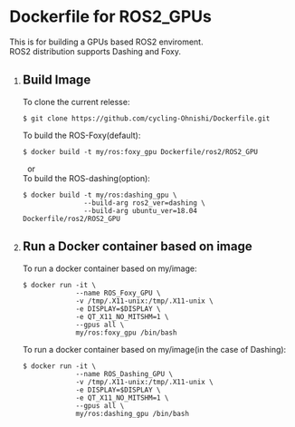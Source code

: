 # Dockerfile for ROS2_GPUs
This is for building a GPUs based ROS2 enviroment.  
ROS2 distribution supports Dashing and Foxy.

1. ## Build Image
    To clone the current relesse:
    ```bash:bash
    $ git clone https://github.com/cycling-Ohnishi/Dockerfile.git
    ```
    To build the ROS-Foxy(default):
    ```bash:bash
    $ docker build -t my/ros:foxy_gpu Dockerfile/ros2/ROS2_GPU
    ```
    &nbsp;&nbsp;or  
    To build the ROS-dashing(option):
    ```bash:bash
    $ docker build -t my/ros:dashing_gpu \
                   --build-arg ros2_ver=dashing \
                   --build-arg ubuntu_ver=18.04 Dockerfile/ros2/ROS2_GPU
    ```

2. ## Run a Docker container based on image
    To run a docker container based on my/image:
    ```bash:bash
    $ docker run -it \
                 --name ROS_Foxy_GPU \
                 -v /tmp/.X11-unix:/tmp/.X11-unix \
                 -e DISPLAY=$DISPLAY \
                 -e QT_X11_NO_MITSHM=1 \
                 --gpus all \
                 my/ros:foxy_gpu /bin/bash
    ```
    To run a docker container based on my/image(in the case of Dashing):
    ```bash:bash
    $ docker run -it \
                 --name ROS_Dashing_GPU \
                 -v /tmp/.X11-unix:/tmp/.X11-unix \
                 -e DISPLAY=$DISPLAY \
                 -e QT_X11_NO_MITSHM=1 \
                 --gpus all \
                 my/ros:dashing_gpu /bin/bash
    ```